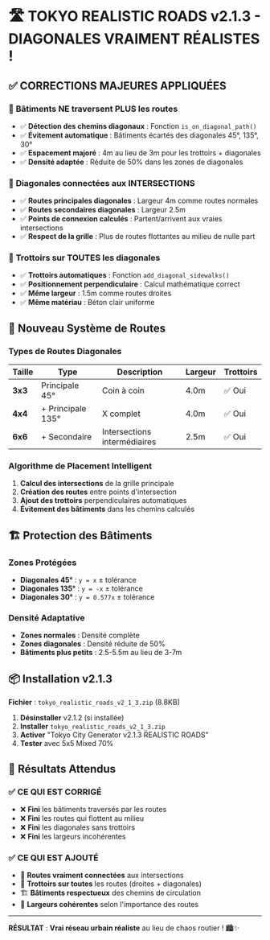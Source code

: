 # 🛣️ TOKYO REALISTIC ROADS v2.1.3 - DIAGONALES VRAIMENT RÉALISTES !

## ✅ CORRECTIONS MAJEURES APPLIQUÉES

### 🚫 **Bâtiments NE traversent PLUS les routes**
- ✅ **Détection des chemins diagonaux** : Fonction `is_on_diagonal_path()`
- ✅ **Évitement automatique** : Bâtiments écartés des diagonales 45°, 135°, 30°
- ✅ **Espacement majoré** : 4m au lieu de 3m pour les trottoirs + diagonales
- ✅ **Densité adaptée** : Réduite de 50% dans les zones de diagonales

### 🎯 **Diagonales connectées aux INTERSECTIONS**
- ✅ **Routes principales diagonales** : Largeur 4m comme routes normales
- ✅ **Routes secondaires diagonales** : Largeur 2.5m 
- ✅ **Points de connexion calculés** : Partent/arrivent aux vraies intersections
- ✅ **Respect de la grille** : Plus de routes flottantes au milieu de nulle part

### 🚶 **Trottoirs sur TOUTES les diagonales**
- ✅ **Trottoirs automatiques** : Fonction `add_diagonal_sidewalks()`
- ✅ **Positionnement perpendiculaire** : Calcul mathématique correct
- ✅ **Même largeur** : 1.5m comme routes droites
- ✅ **Même matériau** : Béton clair uniforme

## 🎯 **Nouveau Système de Routes**

### Types de Routes Diagonales
| Taille | Type | Description | Largeur | Trottoirs |
|--------|------|-------------|---------|-----------|
| **3x3** | Principale 45° | Coin à coin | 4.0m | ✅ Oui |
| **4x4** | + Principale 135° | X complet | 4.0m | ✅ Oui |
| **6x6** | + Secondaire | Intersections intermédiaires | 2.5m | ✅ Oui |

### Algorithme de Placement Intelligent
1. **Calcul des intersections** de la grille principale
2. **Création des routes** entre points d'intersection
3. **Ajout des trottoirs** perpendiculaires automatiques
4. **Évitement des bâtiments** dans les chemins calculés

## 🏗️ **Protection des Bâtiments**

### Zones Protégées
- **Diagonales 45°** : `y = x` ± tolérance
- **Diagonales 135°** : `y = -x` ± tolérance  
- **Diagonales 30°** : `y = 0.577x` ± tolérance

### Densité Adaptative
- **Zones normales** : Densité complète
- **Zones diagonales** : Densité réduite de 50%
- **Bâtiments plus petits** : 2.5-5.5m au lieu de 3-7m

## 📦 **Installation v2.1.3**

**Fichier** : `tokyo_realistic_roads_v2_1_3.zip` (8.8KB)

1. **Désinstaller** v2.1.2 (si installée)
2. **Installer** `tokyo_realistic_roads_v2_1_3.zip`
3. **Activer** "Tokyo City Generator v2.1.3 REALISTIC ROADS"
4. **Tester** avec 5x5 Mixed 70%

## 🎯 **Résultats Attendus**

### ✅ CE QUI EST CORRIGÉ
- ❌ **Fini** les bâtiments traversés par les routes
- ❌ **Fini** les routes qui flottent au milieu
- ❌ **Fini** les diagonales sans trottoirs
- ❌ **Fini** les largeurs incohérentes

### ✅ CE QUI EST AJOUTÉ  
- 🎯 **Routes vraiment connectées** aux intersections
- 🚶 **Trottoirs sur toutes** les routes (droites + diagonales)
- 🏗️ **Bâtiments respectueux** des chemins de circulation
- 📐 **Largeurs cohérentes** selon l'importance des routes

---

**RÉSULTAT** : **Vrai réseau urbain réaliste** au lieu de chaos routier ! 🏙️✨